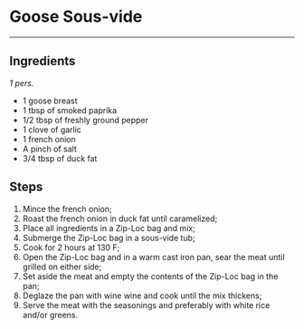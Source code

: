 # Goose Sous-vide

---

## Ingredients

*1 pers.*

- 1 goose breast
- 1 tbsp of smoked paprika
- 1/2 tbsp of freshly ground pepper
- 1 clove of garlic
- 1 french onion
- A pinch of salt
- 3/4 tbsp of duck fat

## Steps

1. Mince the french onion;
2. Roast the french onion in duck fat until caramelized;
3. Place all ingredients in a Zip-Loc bag and mix;
4. Submerge the Zip-Loc bag in a sous-vide tub;  
5. Cook for 2 hours at 130 F;
6. Open the Zip-Loc bag and in a warm cast iron pan, sear the meat until grilled on either side;
7. Set aside the meat and empty the contents of the Zip-Loc bag in the pan;
8. Deglaze the pan with wine wine and cook until the mix thickens;
9. Serve the meat with the seasonings and preferably with white rice and/or greens.
